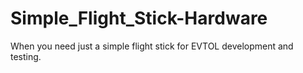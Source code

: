 # Simple_Flight_Stick-Hardware

When you need just a simple flight stick for EVTOL development and testing.